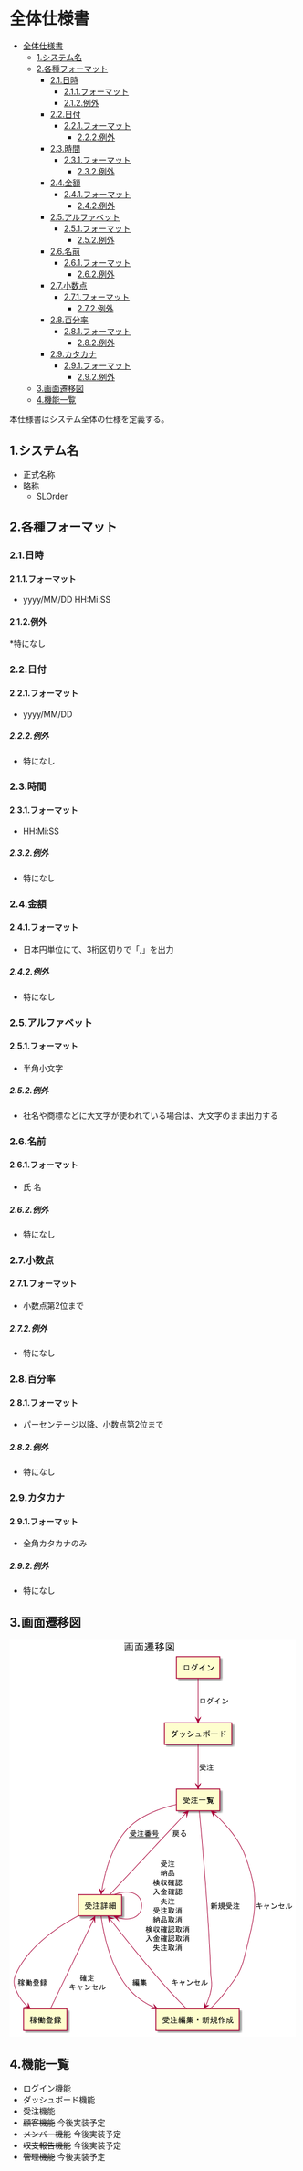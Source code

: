# 全体仕様書

<!-- @import "[TOC]" {cmd="toc" depthFrom=1 depthTo=6 orderedList=false} -->

<!-- code_chunk_output -->

- [全体仕様書](#全体仕様書)
  - [1.システム名](#1システム名)
  - [2.各種フォーマット](#2各種フォーマット)
    - [2.1.日時](#21日時)
      - [2.1.1.フォーマット](#211フォーマット)
      - [2.1.2.例外](#212例外)
    - [2.2.日付](#22日付)
      - [2.2.1.フォーマット](#221フォーマット)
        - [2.2.2.例外](#222例外)
    - [2.3.時間](#23時間)
      - [2.3.1.フォーマット](#231フォーマット)
        - [2.3.2.例外](#232例外)
    - [2.4.金額](#24金額)
      - [2.4.1.フォーマット](#241フォーマット)
        - [2.4.2.例外](#242例外)
    - [2.5.アルファベット](#25アルファベット)
      - [2.5.1.フォーマット](#251フォーマット)
        - [2.5.2.例外](#252例外)
    - [2.6.名前](#26名前)
      - [2.6.1.フォーマット](#261フォーマット)
        - [2.6.2.例外](#262例外)
    - [2.7.小数点](#27小数点)
      - [2.7.1.フォーマット](#271フォーマット)
        - [2.7.2.例外](#272例外)
    - [2.8.百分率](#28百分率)
      - [2.8.1.フォーマット](#281フォーマット)
        - [2.8.2.例外](#282例外)
    - [2.9.カタカナ](#29カタカナ)
      - [2.9.1.フォーマット](#291フォーマット)
        - [2.9.2.例外](#292例外)
  - [3.画面遷移図](#3画面遷移図)
  - [4.機能一覧](#4機能一覧)

<!-- /code_chunk_output -->

本仕様書はシステム全体の仕様を定義する。

## 1.システム名

- 正式名称
- 略称
  - SLOrder

## 2.各種フォーマット

### 2.1.日時

#### 2.1.1.フォーマット

- yyyy/MM/DD HH:Mi:SS

#### 2.1.2.例外

  *特になし

### 2.2.日付

#### 2.2.1.フォーマット

- yyyy/MM/DD

##### 2.2.2.例外

- 特になし

### 2.3.時間

#### 2.3.1.フォーマット

- HH:Mi:SS

##### 2.3.2.例外

- 特になし

### 2.4.金額

#### 2.4.1.フォーマット

- 日本円単位にて、3桁区切りで「,」を出力

##### 2.4.2.例外

- 特になし

### 2.5.アルファベット

#### 2.5.1.フォーマット

- 半角小文字

##### 2.5.2.例外

- 社名や商標などに大文字が使われている場合は、大文字のまま出力する

### 2.6.名前

#### 2.6.1.フォーマット

- 氏 名

##### 2.6.2.例外

- 特になし

### 2.7.小数点

#### 2.7.1.フォーマット

- 小数点第2位まで

##### 2.7.2.例外

- 特になし

### 2.8.百分率

#### 2.8.1.フォーマット

- パーセンテージ以降、小数点第2位まで

##### 2.8.2.例外

- 特になし

### 2.9.カタカナ

#### 2.9.1.フォーマット

- 全角カタカナのみ

##### 2.9.2.例外

- 特になし

## 3.画面遷移図

![screenTransition](./../screenTransition/screenTransition.png)

## 4.機能一覧

- ログイン機能
- ダッシュボード機能
- 受注機能
- ~~顧客機能~~ 今後実装予定
- ~~メンバー機能~~ 今後実装予定
- ~~収支報告機能~~ 今後実装予定
- ~~管理機能~~ 今後実装予定
